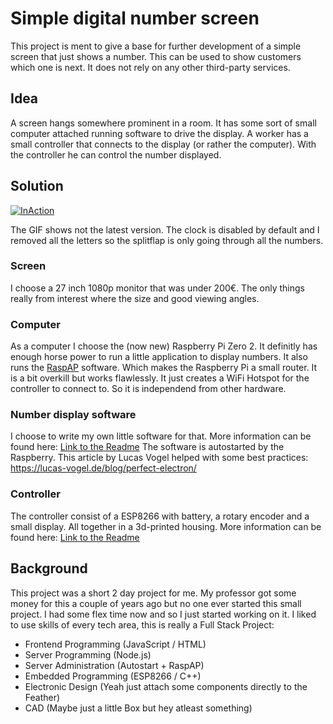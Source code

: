 # Simple digital number screen

This project is ment to give a base for further development of a simple screen that just shows a number. This can be used to show customers which one is next. It does not rely on any other third-party services. 

## Idea

A screen hangs somewhere prominent in a room. It has some sort of small computer attached running software to drive the display. A worker has a small controller that connects to the display (or rather the computer). With the controller he can control the number displayed.

## Solution

[![InAction](https://github.com/SirSundays/Simple-Digital-Number-Screen/blob/main/media/InAction.gif?raw=true "InAction")](https://github.com/SirSundays/Simple-Digital-Number-Screen/blob/main/media/InAction.gif?raw=true "InAction")

The GIF shows not the latest version. The clock is disabled by default and I removed all the letters so the splitflap is only going through all the numbers.

### Screen

I choose a 27 inch 1080p monitor that was under 200€. The only things really from interest where the size and good viewing angles.

### Computer

As a computer I choose the (now new) Raspberry Pi Zero 2. It definitly has enough horse power to run a little application to display numbers. 
It also runs the [RaspAP](https://raspap.com/ "RaspAP") software. Which makes the Raspberry Pi a small router. It is a bit overkill but works flawlessly. It just creates a WiFi Hotspot for the controller to connect to. So it is independend from other hardware.

### Number display software

I choose to write my own little software for that. More information can be found here:
[Link to the Readme](https://github.com/SirSundays/Simple-Digital-Number-Screen/tree/main/frontend%2Bserver "Link to the Readme")
The software is autostarted by the Raspberry. This article by Lucas Vogel helped with some best practices:
https://lucas-vogel.de/blog/perfect-electron/

### Controller

The controller consist of a ESP8266 with battery, a rotary encoder and a small display. All together in a 3d-printed housing. More information can be found here:
[Link to the Readme](https://github.com/SirSundays/Simple-Digital-Number-Screen/tree/main/controller "Link to the Readme")

## Background

This project was a short 2 day project for me. My professor got some money for this a couple of years ago but no one ever started this small project. I had some flex time now and so I just started working on it.  I liked to use skills of every tech area, this is really a Full Stack Project:
- Frontend Programming (JavaScript / HTML)
- Server Programming (Node.js)
- Server Administration (Autostart + RaspAP)
- Embedded Programming (ESP8266 / C++)
- Electronic Design (Yeah just attach some components directly to the Feather)
- CAD (Maybe just a little Box but hey atleast something)
